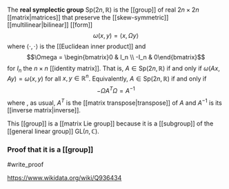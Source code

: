 The **real symplectic group** $\text{Sp}(2n,\mathbb R)$ is the [[group]] of real $2n\times 2n$ [[matrix|matrices]] that preserve the [[skew-symmetric]] [[multilinear|bilinear]] [[form]] $$\omega(x,y) = \langle x,\Omega y\rangle$$ where $\langle\cdot,\cdot\rangle$ is the [[Euclidean inner product]] and $$\Omega = \begin{bmatrix}0 & I_n \\ -I_n & 0\end{bmatrix}$$ for $I_n$ the $n\times n$ [[identity matrix]]. That is, $A\in \text{Sp}(2n, \mathbb R)$ if and only if $\omega(Ax,Ay) = \omega(x,y)$ for all $x,y \in \mathbb R^n$. Equivalently,  $A\in \text{Sp}(2n, \mathbb R)$ if and only if $$-\Omega A^T \Omega = A^{-1}$$ where , as usual, $A^T$ is the [[matrix transpose|transpose]] of $A$ and $A^{-1}$ is its [[inverse matrix|inverse]].

This [[group]] is a [[matrix Lie group]] because it is a [[subgroup]] of the [[general linear group]] $\text{GL}(n,\mathbb C)$.

### Proof that it is a [[group]]
#write_proof 

https://www.wikidata.org/wiki/Q936434